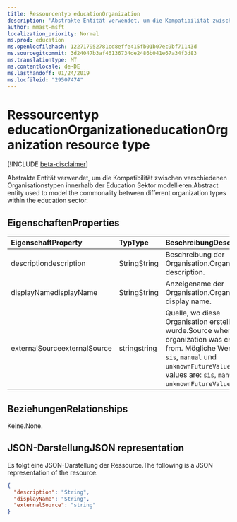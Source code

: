 ```yaml
---
title: Ressourcentyp educationOrganization
description: 'Abstrakte Entität verwendet, um die Kompatibilität zwischen verschiedenen Organisationstypen innerhalb der Education Sektor modellieren.  '
author: mmast-msft
localization_priority: Normal
ms.prod: education
ms.openlocfilehash: 122717952781cd8effe415fb01b07ec9bf71143d
ms.sourcegitcommit: 3d24047b3af46136734de2486b041e67a34f3d83
ms.translationtype: MT
ms.contentlocale: de-DE
ms.lasthandoff: 01/24/2019
ms.locfileid: "29507474"
---
```

# <a name="educationorganization-resource-type"></a><span data-ttu-id="28fc2-103">Ressourcentyp educationOrganization</span><span class="sxs-lookup"><span data-stu-id="28fc2-103">educationOrganization resource type</span></span>

[!INCLUDE [beta-disclaimer](../../includes/beta-disclaimer.md)]

<span data-ttu-id="28fc2-104">Abstrakte Entität verwendet, um die Kompatibilität zwischen verschiedenen Organisationstypen innerhalb der Education Sektor modellieren.</span><span class="sxs-lookup"><span data-stu-id="28fc2-104">Abstract entity used to model the commonality between different organization types within the education sector.</span></span>  

## <a name="properties"></a><span data-ttu-id="28fc2-105">Eigenschaften</span><span class="sxs-lookup"><span data-stu-id="28fc2-105">Properties</span></span>
| <span data-ttu-id="28fc2-106">Eigenschaft</span><span class="sxs-lookup"><span data-stu-id="28fc2-106">Property</span></span>     | <span data-ttu-id="28fc2-107">Typ</span><span class="sxs-lookup"><span data-stu-id="28fc2-107">Type</span></span>   |<span data-ttu-id="28fc2-108">Beschreibung</span><span class="sxs-lookup"><span data-stu-id="28fc2-108">Description</span></span>|
|:---------------|:--------|:----------|
|<span data-ttu-id="28fc2-109">description</span><span class="sxs-lookup"><span data-stu-id="28fc2-109">description</span></span>|<span data-ttu-id="28fc2-110">String</span><span class="sxs-lookup"><span data-stu-id="28fc2-110">String</span></span>| <span data-ttu-id="28fc2-111">Beschreibung der Organisation.</span><span class="sxs-lookup"><span data-stu-id="28fc2-111">Organization description.</span></span>|
|<span data-ttu-id="28fc2-112">displayName</span><span class="sxs-lookup"><span data-stu-id="28fc2-112">displayName</span></span>|<span data-ttu-id="28fc2-113">String</span><span class="sxs-lookup"><span data-stu-id="28fc2-113">String</span></span>| <span data-ttu-id="28fc2-114">Anzeigename der Organisation.</span><span class="sxs-lookup"><span data-stu-id="28fc2-114">Organization display name.</span></span>|
|<span data-ttu-id="28fc2-115">externalSource</span><span class="sxs-lookup"><span data-stu-id="28fc2-115">externalSource</span></span>|<span data-ttu-id="28fc2-116">string</span><span class="sxs-lookup"><span data-stu-id="28fc2-116">string</span></span>| <span data-ttu-id="28fc2-117">Quelle, wo diese Organisation erstellt wurde.</span><span class="sxs-lookup"><span data-stu-id="28fc2-117">Source where this organization was created from.</span></span> <span data-ttu-id="28fc2-118">Mögliche Werte sind: `sis`, `manual` und `unknownFutureValue`.</span><span class="sxs-lookup"><span data-stu-id="28fc2-118">Possible values are: `sis`, `manual`, `unknownFutureValue`.</span></span>|

## <a name="relationships"></a><span data-ttu-id="28fc2-119">Beziehungen</span><span class="sxs-lookup"><span data-stu-id="28fc2-119">Relationships</span></span>
<span data-ttu-id="28fc2-120">Keine.</span><span class="sxs-lookup"><span data-stu-id="28fc2-120">None.</span></span>


## <a name="json-representation"></a><span data-ttu-id="28fc2-121">JSON-Darstellung</span><span class="sxs-lookup"><span data-stu-id="28fc2-121">JSON representation</span></span>

<span data-ttu-id="28fc2-122">Es folgt eine JSON-Darstellung der Ressource.</span><span class="sxs-lookup"><span data-stu-id="28fc2-122">The following is a JSON representation of the resource.</span></span>

<!-- {
  "blockType": "resource",
  "optionalProperties": [

  ],
  "@odata.type": "microsoft.graph.educationOrganization"
}-->

```json
{
  "description": "String",
  "displayName": "String",
  "externalSource": "string"
}

```

<!-- uuid: 8fcb5dbc-d5aa-4681-8e31-b001d5168d79
2015-10-25 14:57:30 UTC -->
<!--
{
  "type": "#page.annotation",
  "description": "educationOrganization resource",
  "keywords": "",
  "section": "documentation",
  "tocPath": "",
  "suppressions": [
    "Error: /api-reference/beta/resources/educationorganization.md:\r\n      Exception processing links.\r\n    System.ArgumentException: Link Definition was null. Link text: !INCLUDE [beta-disclaimer](../../includes/beta-disclaimer.md)\r\n      at ApiDoctor.Validation.DocFile.get_LinkDestinations()\r\n      at ApiDoctor.Validation.DocSet.ValidateLinks(Boolean includeWarnings, String[] relativePathForFiles, IssueLogger issues, Boolean requireFilenameCaseMatch, Boolean printOrphanedFiles)"
  ]
}
-->
